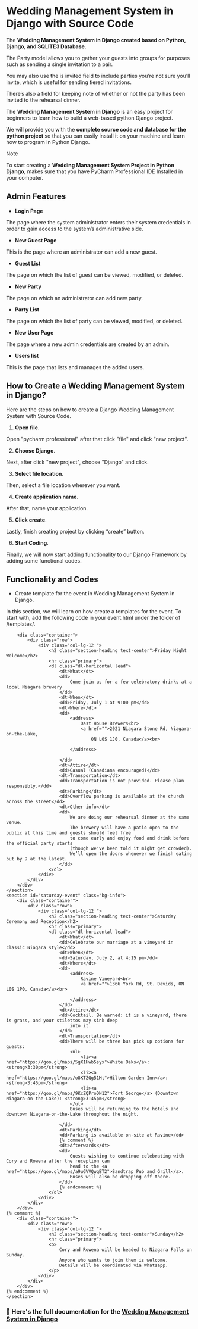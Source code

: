 # Wedding Management System in Django with Source Code

The **Wedding Management System in Django created based on Python, Django, and SQLITE3 Database**.

The Party model allows you to gather your guests into groups for purposes such as sending a single invitation to a pair.

You may also use the is invited field to include parties you’re not sure you’ll invite, which is useful for sending tiered invitations.

There’s also a field for keeping note of whether or not the party has been invited to the rehearsal dinner.

The **Wedding Management System in Django** is an easy project for beginners to learn how to build a web-based python Django project.

We will provide you with the **complete source code and database for the python project** so that you can easily install it on your machine and learn how to program in Python Django.

>[!NOTE]
> To start creating a **Wedding Management System Project in Python Django**, makes sure that you have PyCharm Professional IDE Installed in your computer.

##  Admin Features

* **Login Page**

The page where the system administrator enters their system credentials in order to gain access to the system’s administrative side.

* **New Guest Page**

This is the page where an administrator can add a new guest.

*  **Guest List**

The page on which the list of guest can be viewed, modified, or deleted.

* **New Party**

The page on which an administrator can add new party.

* **Party List**

The page on which the list of party can be viewed, modified, or deleted.

* **New User Page**

The page where a new admin credentials are created by an admin.

*  **Users list**

This is the page that lists and manages the added users.

## How to Create a Wedding Management System in Django?

Here are the steps on how to create a Django Wedding Management System with Source Code.

1. **Open file**.

Open "pycharm professional" after that click "file" and click "new project".

2. **Choose Django**.

Next, after click "new project", choose "Django" and click.

3. **Select file location**.

Then, select a file location wherever you want.

4. **Create application name**.

After that, name your application.

5. **Click create**.

Lastly, finish creating project by clicking “create” button.

6. **Start Coding**.

Finally, we will now start adding functionality to our Django Framework by adding some functional codes.

## Functionality and Codes

* Create template for the event in Wedding Management System in Django.

In this section, we will learn on how create a templates for the event. To start with, add the following code in your event.html under the folder of /templates/.


``` <section id="event" class="bg-dark">
    <div class="container">
        <div class="row">
            <div class="col-lg-12 ">
                <h2 class="section-heading text-center">Friday Night Welcome</h2>
                <hr class="primary">
                <dl class="dl-horizontal lead">
                    <dt>What</dt>
                    <dd>
                        Come join us for a few celebratory drinks at a local Niagara brewery
                    </dd>
                    <dt>When</dt>
                    <dd>Friday, July 1 at 9:00 pm</dd>
                    <dt>Where</dt>
                    <dd>
                        <address>
                            Oast House Brewers<br>
                            <a href="">2021 Niagara Stone Rd, Niagara-on-the-Lake,
                                ON L0S 1J0, Canada</a><br>
                            
                        </address>

                    </dd>
                    <dt>Attire</dt>
                    <dd>Casual (Canadiana encouraged)</dd>
                    <dt>Transportation</dt>
                    <dd>Transportation is not provided. Please plan responsibly.</dd>
                    <dt>Parking</dt>
                    <dd>Overflow parking is available at the church across the street</dd>
                    <dt>Other info</dt>
                    <dd>
                        We are doing our rehearsal dinner at the same venue.
                        The brewery will have a patio open to the public at this time and guests should feel free
                        to come early and enjoy food and drink before the official party starts
                        (though we've been told it might get crowded).
                        We’ll open the doors whenever we finish eating but by 9 at the latest.
                    </dd>
                </dl>
            </div>
        </div>
    </div>
</section>
<section id="saturday-event" class="bg-info">
    <div class="container">
        <div class="row">
            <div class="col-lg-12 ">
                <h2 class="section-heading text-center">Saturday Ceremony and Reception</h2>
                <hr class="primary">
                <dl class="dl-horizontal lead">
                    <dt>What</dt>
                    <dd>Celebrate our marriage at a vineyard in classic Niagara style</dd>
                    <dt>When</dt>
                    <dd>Saturday, July 2, at 4:15 pm</dd>
                    <dt>Where</dt>
                    <dd>
                        <address>
                            Ravine Vineyard<br>
                            <a href="">1366 York Rd, St. Davids, ON L0S 1P0, Canada</a><br>
                           
                        </address>
                    </dd>
                    <dt>Attire</dt>
                    <dd>Cocktail. Be warned: it is a vineyard, there is grass, and your stilettos may sink deep
                        into it.
                    </dd>
                    <dt>Transportation</dt>
                    <dd>There will be three bus pick up options for guests:
                        <ul>
                            <li><a href="https://goo.gl/maps/5gX1Hwb5syx">White Oaks</a>: <strong>3:30pm</strong>
                            <li><a href="https://goo.gl/maps/o8KTZQg51Mt">Hilton Garden Inn</a>: <strong>3:45pm</strong>
                            <li><a href="https://goo.gl/maps/9KcZQProDN12">Fort George</a> (Downtown Niagara-on-the-Lake): <strong>3:45pm</strong>
                        </ul>
                        Buses will be returning to the hotels and downtown Niagara-on-the-Lake throughout the night.

                    </dd>
                    <dt>Parking</dt>
                    <dd>Parking is available on-site at Ravine</dd>
                    {% comment %}
                    <dt>Afterwards</dt>
                    <dd>
                        Guests wishing to continue celebrating with Cory and Rowena after the reception can
                        head to the <a href="https://goo.gl/maps/a9uGVVQwqBT2">Sandtrap Pub and Grill</a>.
                        Buses will also be dropping off there.
                    </dd>
                    {% endcomment %}
                </dl>
            </div>
        </div>
    </div>
{% comment %}
    <div class="container">
        <div class="row">
            <div class="col-lg-12 ">
                <h2 class="section-heading text-center">Sunday</h2>
                <hr class="primary">
                <p>
                    Cory and Rowena will be headed to Niagara Falls on Sunday.
                    Anyone who wants to join them is welcome.
                    Details will be coordinated via Whatsapp.
                </p>
            </div>
        </div>
    </div>
{% endcomment %}
</section>
```
### 📌 Here's the full documentation for the [Wedding Management System in Django](https://itsourcecode.com/free-projects/python-projects/wedding-management-system-project-in-django-with-source-code/)

